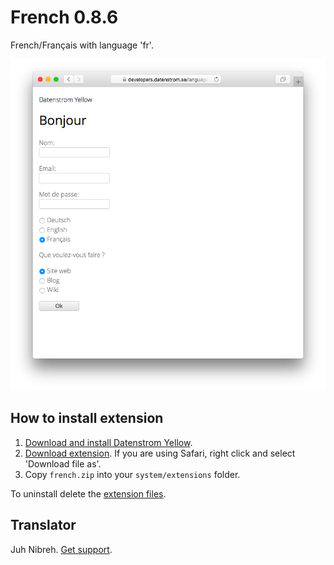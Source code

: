 French 0.8.6
============
French/Français with language 'fr'.

<p align="center"><img src="french-screenshot.png?raw=true" alt="Screenshot"></p>

## How to install extension

1. [Download and install Datenstrom Yellow](https://github.com/datenstrom/yellow/).
2. [Download extension](https://github.com/datenstrom/yellow-extensions/raw/master/zip/french.zip). If you are using Safari, right click and select 'Download file as'.
3. Copy `french.zip` into your `system/extensions` folder.

To uninstall delete the [extension files](extension.ini).

## Translator

Juh Nibreh. [Get support](https://developers.datenstrom.se/help/support).
